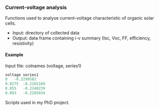 ### Current-voltage analysis
Functions used to analyse current-voltage characteristic of organic solar cells. 
* Input: directory of collected data
* Output: data frame containing i-v summary (Isc, Voc, FF, efficiency, resistivity)

#### Example
Input file: colnames (voltage, series1) 
```r
voltage	series1	
0	-0.2299582
0.0275	-0.2265189
0.055	-0.2240239
0.083	-0.2205034
````

Scripts used in my PhD project.
